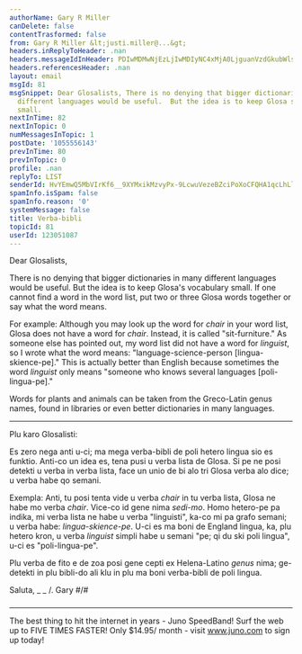 ```yaml
---
authorName: Gary R Miller
canDelete: false
contentTrasformed: false
from: Gary R Miller &lt;justi.miller@...&gt;
headers.inReplyToHeader: .nan
headers.messageIdInHeader: PDIwMDMwNjEzLjIwMDIyNC4xMjA0LjguanVzdGkubWlsbGVyQGp1bm8uY29tPg==
headers.referencesHeader: .nan
layout: email
msgId: 81
msgSnippet: Dear Glosalists, There is no denying that bigger dictionaries in many
  different languages would be useful.  But the idea is to keep Glosa s vocabulary
  small.
nextInTime: 82
nextInTopic: 0
numMessagesInTopic: 1
postDate: '1055556143'
prevInTime: 80
prevInTopic: 0
profile: .nan
replyTo: LIST
senderId: HvYEmwQ5MbVIrKf6__9XYMxikMzvyPx-9LcwuVezeBZciPoXoCFQHA1qcLhLlYIky47-X8N7784KpxUjvJL9iezT61M8JYdXfYQprA
spamInfo.isSpam: false
spamInfo.reason: '0'
systemMessage: false
title: Verba-bibli
topicId: 81
userId: 123051087
---
```


Dear Glosalists,

There is no denying that bigger dictionaries in many different languages
would be useful.  But the idea is to keep Glosa's vocabulary small.  If
one cannot find a word in the word list, put two or three Glosa words
together or say what the word means.

For example:  Although you may look up the word for _chair_ in your word
list, Glosa does not have a word for _chair_.  Instead, it is called
"sit-furniture."  As someone else has pointed out, my word list did not
have a word for _linguist_, so I wrote what the word means:
"language-science-person [lingua-skience-pe]."  This is actually better
than English because sometimes the word _linguist_ only means "someone
who knows several languages [poli-lingua-pe]."

Words for plants and animals can be taken from the Greco-Latin genus
names, found in libraries or even better dictionaries in many languages.

* * *

Plu karo Glosalisti:

Es zero nega anti u-ci; ma mega verba-bibli de poli hetero lingua sio es
funktio.  Anti-co un idea es, tena pusi u verba lista de Glosa.  Si pe ne
posi detekti u verba in verba lista, face un unio de bi alo tri Glosa
verba alo dice; u verba habe qo semani.

Exempla:  Anti, tu posi tenta vide u verba _chair_ in tu verba lista,
Glosa ne habe mo verba _chair_.  Vice-co
id gene nima _sedi-mo_.  Homo hetero-pe pa indika, mi verba lista ne habe
u verba "linguisti", ka-co mi pa grafo semani; u verba habe:
_lingua-skience-pe_.  U-ci es ma boni de England lingua, ka, plu hetero
kron, u verba _linguist_ simpli habe u semani "pe; qi du ski poli
lingua", u-ci es "poli-lingua-pe".

Plu verba de fito e de zoa posi gene cepti ex Helena-Latino _genus_ nima;
ge-detekti in plu bibli-do ali klu in plu ma boni verba-bibli de poli
lingua.

Saluta,
 _  _
  /.   Gary
#/\#
 ###

________________________________________________________________
The best thing to hit the internet in years - Juno SpeedBand!
Surf the web up to FIVE TIMES FASTER!
Only $14.95/ month - visit www.juno.com to sign up today!

